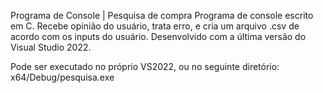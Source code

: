 Programa de Console | Pesquisa de compra
Programa de console escrito em C. 
Recebe opinião do usuário, trata erro, e cria um arquivo .csv de acordo com os inputs do usuário.
Desenvolvido com a última versão do Visual Studio 2022. 

Pode ser executado no próprio VS2022, ou no seguinte diretório: x64/Debug/pesquisa.exe

